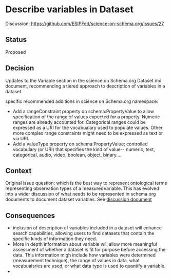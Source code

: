 # Describe variables in Dataset 

Discussion: https://github.com/ESIPFed/science-on-schema.org/issues/27

## Status ##
Proposed

## Decision ##
Updates to the Variable section in the science on Schema.org Dataset.md document, recommending a tiered approach to description of variables in a dataset. 

specific recommended additions in science on Schema.org namespace:
- Add a rangeConstraint property on schema:PropertyValue to allow specification of the range of values expected for a property.  Numeric ranges are already accounted for. Categorical ranges could be expressed as a URI for the vocabualary used to populate values. Other more complex range constraints might need to be expressed as text or via URI.
- Add a valueType property on schema:PropertyValue; controlled vocabulary (or URI) that specifies the kind of value-- numeric, text, categorical, audio, video, boolean, object, binary....


## Context ##
Original issue question: which is the best way to represent ontological terms representing observation types of a measuredVariable.  This has evolved into a wider discussion of what needs to be represented in schema.org documents to document dataset variables.  See [discussion document](https://github.com/ESIPFed/science-on-schema.org/blob/issue27-measuredVariable/guides/DiscussionVariableMeasured.md)


## Consequences ##
- inclusion of description of variables included in a dataset will enhance search capabilities, allowing users to find datasets that contain the specific kinds of information they need.
- More in depth information about variable will allow more meaningful assessment of whether a dataset is fit for purpose before accessing the data. This information migh include how variables were determined (measurement technique), the range of values in data, what vocabualsries are used, or what data type is used to quantify a variable.
- 

